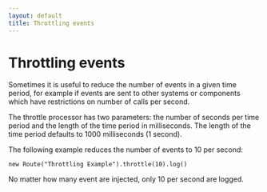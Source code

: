 ```yaml
---
layout: default
title: Throttling events
---
```

# Throttling events

Sometimes it is useful to reduce the number of events in a given time period,
for example if events are sent to other systems or components which have restrictions on number of calls per second.

The throttle processor has two parameters:
the number of seconds per time period and the length of the time period in milliseconds.
The length of the time period defaults to 1000 milliseconds (1 second).

The following example reduces the number of events to 10 per second:

    new Route("Throttling Example").throttle(10).log()

No matter how many event are injected, only 10 per second are logged.
